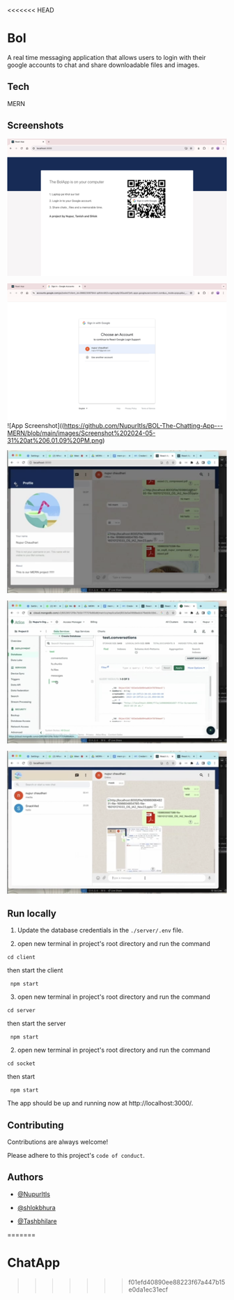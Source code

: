 <<<<<<< HEAD
# Bol

A real time messaging application that allows users to login with their google accounts to chat and share downloadable files and images.

## Tech
MERN

## Screenshots

![App Screenshot](https://github.com/NupurItIs/BOL-The-Chatting-App---MERN/blob/main/images/Screenshot%202024-05-31%20at%205.56.22%20PM.png)

![App Screenshot](https://github.com/NupurItIs/BOL-The-Chatting-App---MERN/blob/main/images/Screenshot%202024-05-31%20at%205.56.31%20PM.png)
![App Screenshot]((https://github.com/NupurItIs/BOL-The-Chatting-App---MERN/blob/main/images/Screenshot%202024-05-31%20at%206.01.09%20PM.png)


![App Screenshot](https://github.com/NupurItIs/BOL-The-Chatting-App---MERN/blob/main/images/Screenshot%202024-05-31%20at%206.01.29%20PM.png)

![App Screenshot](https://github.com/NupurItIs/BOL-The-Chatting-App---MERN/blob/main/images/Screenshot%202024-05-31%20at%206.02.49%20PM.png)

![App Screenshot](https://github.com/NupurItIs/BOL-The-Chatting-App---MERN/blob/main/images/Screenshot%202024-05-31%20at%206.03.33%20PM.png)




## Run locally


1. Update the database credentials in the `./server/.env` file.


2. open new terminal in project's root directory and run the command

 ```
 cd client
```
then start the client
```
 npm start
 ```

3. open new terminal in project's root directory and run the command

 ```
 cd server
```
then start the server
```
 npm start
 ```
 
 2. open new terminal in project's root directory and run the command

 ```
 cd socket
```
then start 
```
 npm start
 ```



The app should be up and running now at http://localhost:3000/.


## Contributing

Contributions are always welcome!


Please adhere to this project's `code of conduct`.


## Authors
- [@NupurItIs](https://github.com/NupurItIs)

- [@shlokbhura](https://github.com/shlokbhura)

- [@Tashbhilare](https://github.com/Tashbhilare)



=======
# ChatApp
>>>>>>> f01efd40890ee88223f67a447b15e0da1ec31ecf
